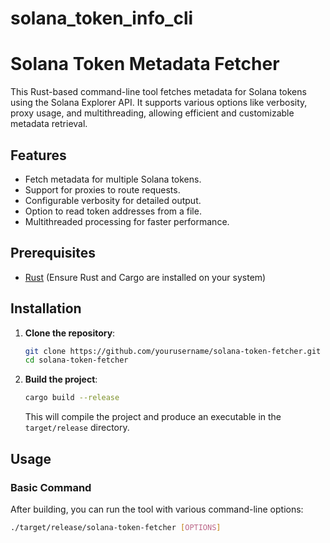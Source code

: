 # solana_token_info_cli
# Solana Token Metadata Fetcher

This Rust-based command-line tool fetches metadata for Solana tokens using the Solana Explorer API. It supports various options like verbosity, proxy usage, and multithreading, allowing efficient and customizable metadata retrieval.

## Features
- Fetch metadata for multiple Solana tokens.
- Support for proxies to route requests.
- Configurable verbosity for detailed output.
- Option to read token addresses from a file.
- Multithreaded processing for faster performance.

## Prerequisites
- [Rust](https://www.rust-lang.org/tools/install) (Ensure Rust and Cargo are installed on your system)

## Installation

1. **Clone the repository**:
    ```sh
    git clone https://github.com/yourusername/solana-token-fetcher.git
    cd solana-token-fetcher
    ```

2. **Build the project**:
    ```sh
    cargo build --release
    ```

   This will compile the project and produce an executable in the `target/release` directory.

## Usage

### Basic Command

After building, you can run the tool with various command-line options:

```sh
./target/release/solana-token-fetcher [OPTIONS]

```


